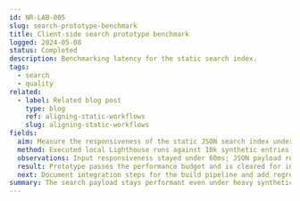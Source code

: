 ```yaml
---
id: NR-LAB-005
slug: search-prototype-benchmark
title: Client-side search prototype benchmark
logged: 2024-05-08
status: Completed
description: Benchmarking latency for the static search index.
tags:
  - search
  - quality
related:
  - label: Related blog post
    type: blog
    ref: aligning-static-workflows
    slug: aligning-static-workflows
fields:
  aim: Measure the responsiveness of the static JSON search index under varied dataset sizes.
  method: Executed local Lighthouse runs against 10k synthetic entries while profiling input latency.
  observations: Input responsiveness stayed under 60ms; JSON payload remained under 500kb compressed.
  result: Prototype passes the performance budget and is cleared for inclusion in production builds.
  next: Document integration steps for the build pipeline and add regression checks.
summary: The search payload stays performant even under heavy synthetic datasets.
---
```


